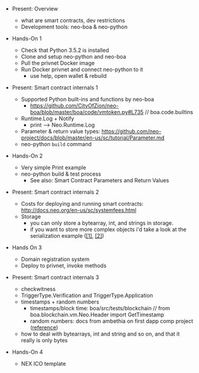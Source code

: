 * Present: Overview
    * what are smart contracts, dev restrictions
    * Development tools: neo-boa & neo-python

* Hands-On 1
    * Check that Python 3.5.2 is installed
    * Clone and setup neo-python and neo-boa
    * Pull the privnet Docker image
    * Run Docker privnet and connect neo-python to it
        * use help, open wallet & rebuild

* Present: Smart contract internals 1
    * Supported Python built-ins and functions by neo-boa
        * https://github.com/CityOfZion/neo-boa/blob/master/boa/code/vmtoken.py#L735 // boa.code.builtins
    * Runtime.Log + Notify
        * print —> Neo.Runtime.Log
    * Parameter & return value types: https://github.com/neo-project/docs/blob/master/en-us/sc/tutorial/Parameter.md
    * neo-python `build` command

* Hands-On 2
    * Very simple Print example
    * neo-python build & test process
        * See also: Smart Contract Parameters and Return Values

* Present: Smart contract internals 2
    * Costs for deploying and running smart contracts: http://docs.neo.org/en-us/sc/systemfees.html
    * Storage
        * you can only store a bytearray, int, and strings in storage.
        * if you want to store more complex objects i'd take a look at the serialization example ([[1]](https://github.com/CityOfZion/neo-boa/blob/master/boa/tests/src/SerializationTest.py), [[2]](https://github.com/CityOfZion/neo-boa/blob/master/boa/tests/src/SerializationTest2.py))

* Hands On 3
    * Domain registration system
    * Deploy to privnet, invoke methods

* Present: Smart contract internals 3
    * checkwitness
    * TriggerType.Verification and TriggerType.Application
    * timestamps + random numbers
        * timestamps/block time: boa/src/tests/blockchain // from boa.blockchain.vm.Neo.Header import GetTimestamp
        * random numbers: docs from ambethia on first dapp comp project ([reference](https://medium.com/proof-of-working/coz-first-dapps-competition-dapp-review-3a6b284afaef#414c))
    * how to deal with bytearrays, int and string and so on, and that it really is only bytes

* Hands-On 4
    * NEX ICO template
